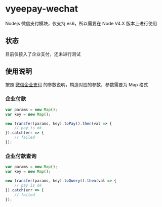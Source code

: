 # vyeepay-wechat
Nodejs 微信支付模块，仅支持 es6，所以需要在 Node V4.X 版本上进行使用

## 状态
目前仅接入了企业支付，还未进行测试

## 使用说明
按照 [微信企业支付](https://pay.weixin.qq.com/wiki/doc/api/mch_pay.php?chapter=14_1) 的参数说明，构造对应的参数，参数需要为 Map 格式

### 企业付款

```javascript
var params = new Map();
var key = new Map();

new transfer(params, key).toPay().then(val => {
    // pay is ok
}).catch(err => {
    // failed
});
```

### 企业付款查询

```javascript
var params = new Map();
var key = new Map();

new transfer(params, key).toQuery().then(val => {
    // pay is ok
}).catch(err => {
    // failed
});
```
